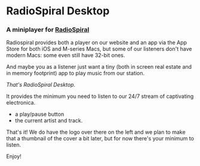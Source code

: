 # RadioSpiral Desktop
### A miniplayer for [RadioSpiral](https://radiospiral.net)

Radiospiral provides both a player on our website 
and an app via the App Store for both iOS and M-series Macs, but
some of our listeners don't have modern Macs: some even still have 32-bit ones.

And maybe you as a listener just want a tiny (both in screen real estate and in memory footprint) app to play music from our station.

_That's RadioSpiral Desktop._

It provides the minimum you need to listen to our 24/7 stream of captivating electronica.

 - a play/pause button
 - the current artist and track.

That's it! We do have the logo over there on the left and we plan to make that a
thumbnail of the cover a bit later, but for now there's your minimum to listen.

Enjoy!
